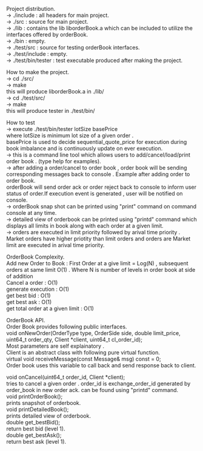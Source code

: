 Project distribution.  
-> ./include : all headers for main project.   
-> ./src : source for main project.   
-> ./lib : contains the lib liborderBook.a which can be included to utilize the interfaces offered by orderBook.   
-> ./bin : empty.   
-> ./test/src : source for testing orderBook interfaces.   
-> ./test/include : empty.   
-> ./test/bin/tester : test executable produced after making the project.   

How to make the project.    
-> cd ./src/    
-> make        
this will produce liborderBook.a in ./lib/      
-> cd ./test/src/   
-> make    
this will produce tester in ./test/bin/   

How to test   
-> execute ./test/bin/tester lotSize basePrice   
        where lotSize is minimum lot size of a given order .    
              basePrice is used to decide sequential_quote_price for execution during book imbalance and is continuously update on ever execution.   
-> this is a command line tool which allows users to add/cancel/load/print order book . (type help for examples).    
-> after adding a order/cancel to order book , order book will be sending corresponding messages back to console . Example after adding order to order book.   
   orderBook will send order ack or order reject back to console to inform user status of order.If execution event is generated , user will be notified on console.   
-> orderBook snap shot can be printed using "print" command on command console at any time.   
-> detailed view of orderbook can be printed using "printd" command which displays all limits in book along with each order at a given limit.   
-> orders are executed in limit priority followed by arival time priority . Market orders have higher priotity than limit orders and orders are Market limit are executed in arival time priority.   

OrderBook Complexity.   
Add new Order to Book : First Order at a give limit = Log(N) , subsequent orders at same limit O(1) . Where N is number of levels in order book at side of addition   
Cancel a order : O(1)  
generate execution : O(1)   
get best bid : O(1)  
get best ask : O(1)   
get total order at a given limit : O(1)   

OrderBook API.   
Order Book provides following public interfaces.    
  void onNewOrder(OrderType type, OrderSide side, double limit_price, uint64_t order_qty, Client *client, uint64_t cl_order_id);    
        Most parameters are self explainatory .    
        Client is an abstract class with following pure virtual function.    
        virtual void receiveMessage(const Message& msg) const = 0;    
        Order book uses this variable to call back and send response back to client.    

  void onCancel(uint64_t order_id, Client *client);    
       tries to cancel a given order . order_id is exchange_order_id generated by order_book in new order ack. can be found using "printd" command.   
  void printOrderBook();    
      prints snapshot of orderbook.    
  void printDetailedBook();    
     prints detailed view of orderbook.   
  double get_bestBid();    
     return best bid (level 1).   
  double get_bestAsk();    
     return best ask (level 1).    

  
